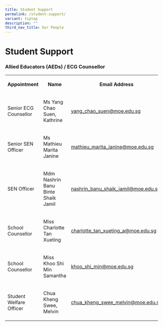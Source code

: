 ```yaml
---
title: Student Support
permalink: /student-support/
variant: tiptap
description: ""
third_nav_title: Our People
---
```

<h1>Student Support</h1>
<h3>Allied Educators (AEDs) / ECG Counsellor</h3>
<table style="minWidth: 75px">
<colgroup>
<col>
<col>
<col>
</colgroup>
<tbody>
<tr>
<th rowspan="1" colspan="1">
<p><strong>Appointment</strong>
</p>
</th>
<th rowspan="1" colspan="1">
<p><strong>Name</strong>
</p>
</th>
<th rowspan="1" colspan="1">
<p><strong>Email Address</strong>
</p>
</th>
</tr>
<tr>
<td rowspan="1" colspan="1">
<p>Senior ECG Counsellor</p>
</td>
<td rowspan="1" colspan="1">
<p>Ms Yang Chao Suen, Kathrine</p>
</td>
<td rowspan="1" colspan="1">
<p><a href="mailto:yang_chao_suen@moe.edu.sg" rel="noopener noreferrer nofollow" target="_blank">yang_chao_suen@moe.edu.sg</a>
</p>
</td>
</tr>
<tr>
<td rowspan="1" colspan="1">
<p>Senior SEN Officer</p>
</td>
<td rowspan="1" colspan="1">
<p>Ms Mathieu Marita Janine</p>
</td>
<td rowspan="1" colspan="1">
<p><a href="mailto:mathieu_marita_janine@moe.edu.sg" rel="noopener noreferrer nofollow" target="_blank">mathieu_marita_janine@moe.edu.sg</a>
</p>
</td>
</tr>
<tr>
<td rowspan="1" colspan="1">
<p>SEN Officer</p>
</td>
<td rowspan="1" colspan="1">
<p>Mdm Nashrin Banu Binte Shaik Jamil</p>
</td>
<td rowspan="1" colspan="1">
<p><a href="mailto:nashrin_banu_shaik_jamil@moe.edu.sg" rel="noopener noreferrer nofollow" target="_blank">nashrin_banu_shaik_jamil@moe.edu.sg</a>
</p>
</td>
</tr>
<tr>
<td rowspan="1" colspan="1">
<p>School Counsellor</p>
</td>
<td rowspan="1" colspan="1">
<p>Miss Charlotte Tan Xueting</p>
</td>
<td rowspan="1" colspan="1">
<p><a href="mailto:charlotte_tan_xueting_a@moe.edu.sg" rel="noopener noreferrer nofollow" target="_blank">charlotte_tan_xueting_a@moe.edu.sg</a>
</p>
</td>
</tr>
<tr>
<td rowspan="1" colspan="1">
<p>School Counsellor</p>
</td>
<td rowspan="1" colspan="1">
<p>Miss Khoo Shi Min Samantha</p>
</td>
<td rowspan="1" colspan="1">
<p><a href="khoo_shi_min@moe.edu.sg" rel="noopener nofollow" target="_blank">khoo_shi_min@moe.edu.sg</a>
</p>
</td>
</tr>
<tr>
<td rowspan="1" colspan="1">
<p>Student Welfare Officer</p>
</td>
<td rowspan="1" colspan="1">
<p>Chua Kheng Swee, Melvin</p>
</td>
<td rowspan="1" colspan="1">
<p><a href="mailto:chua_kheng_swee_melvin@moe.edu.sg" rel="noopener noreferrer nofollow" target="_blank">chua_kheng_swee_melvin@moe.edu.sg</a>
</p>
</td>
</tr>
</tbody>
</table>
<p></p>